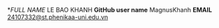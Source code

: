 **FULL NAME*
LE BAO KHANH
                **GitHub user name**
MagnusKhanh
                **EMAIL**
24107332@st.phenikaa-uni.edu.vn
